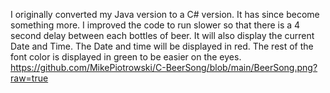 I originally converted my Java version to a C# version. It has since become something more.
I improved the code to run slower so that there is a 4 second delay between each bottles of beer.
It will also display the current Date and Time. The Date and time will be displayed in red.
The rest of the font color is displayed in green to be easier on the eyes.
https://github.com/MikePiotrowski/C-BeerSong/blob/main/BeerSong.png?raw=true

